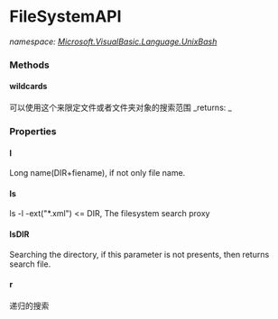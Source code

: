 ﻿
# FileSystemAPI
_namespace: [Microsoft.VisualBasic.Language.UnixBash](N-Microsoft.VisualBasic.Language.UnixBash.md)_



### Methods

#### wildcards
可以使用这个来限定文件或者文件夹对象的搜索范围
_returns: _


### Properties

#### l
Long name(DIR+fiename), if not only file name.
#### ls
ls -l -ext("*.xml") <= DIR, The filesystem search proxy
#### lsDIR
Searching the directory, if this parameter is not presents, then returns search file.
#### r
递归的搜索

